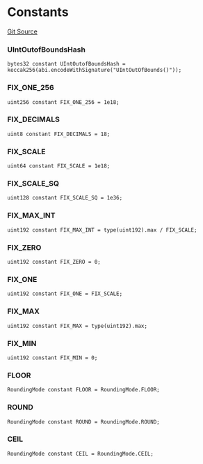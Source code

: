 # Constants
[Git Source](https://github.com/larrythecucumber321/protocol/blob/0e60393685a4ae7994ac986273cdfa4cf9c069ed/contracts/libraries/Fixed.sol)

### UIntOutofBoundsHash

```solidity
bytes32 constant UIntOutofBoundsHash = keccak256(abi.encodeWithSignature("UIntOutOfBounds()"));
```

### FIX_ONE_256

```solidity
uint256 constant FIX_ONE_256 = 1e18;
```

### FIX_DECIMALS

```solidity
uint8 constant FIX_DECIMALS = 18;
```

### FIX_SCALE

```solidity
uint64 constant FIX_SCALE = 1e18;
```

### FIX_SCALE_SQ

```solidity
uint128 constant FIX_SCALE_SQ = 1e36;
```

### FIX_MAX_INT

```solidity
uint192 constant FIX_MAX_INT = type(uint192).max / FIX_SCALE;
```

### FIX_ZERO

```solidity
uint192 constant FIX_ZERO = 0;
```

### FIX_ONE

```solidity
uint192 constant FIX_ONE = FIX_SCALE;
```

### FIX_MAX

```solidity
uint192 constant FIX_MAX = type(uint192).max;
```

### FIX_MIN

```solidity
uint192 constant FIX_MIN = 0;
```

### FLOOR

```solidity
RoundingMode constant FLOOR = RoundingMode.FLOOR;
```

### ROUND

```solidity
RoundingMode constant ROUND = RoundingMode.ROUND;
```

### CEIL

```solidity
RoundingMode constant CEIL = RoundingMode.CEIL;
```

